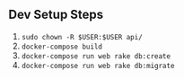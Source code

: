 ## Dev Setup Steps
1. `sudo chown -R $USER:$USER api/`
2. `docker-compose build`
3. `docker-compose run web rake db:create`
4. `docker-compose run web rake db:migrate`